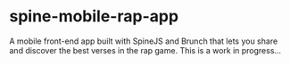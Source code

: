 spine-mobile-rap-app
====================

A mobile front-end app built with SpineJS and Brunch that lets you share and discover the best verses in the rap game.
This is a work in progress...
